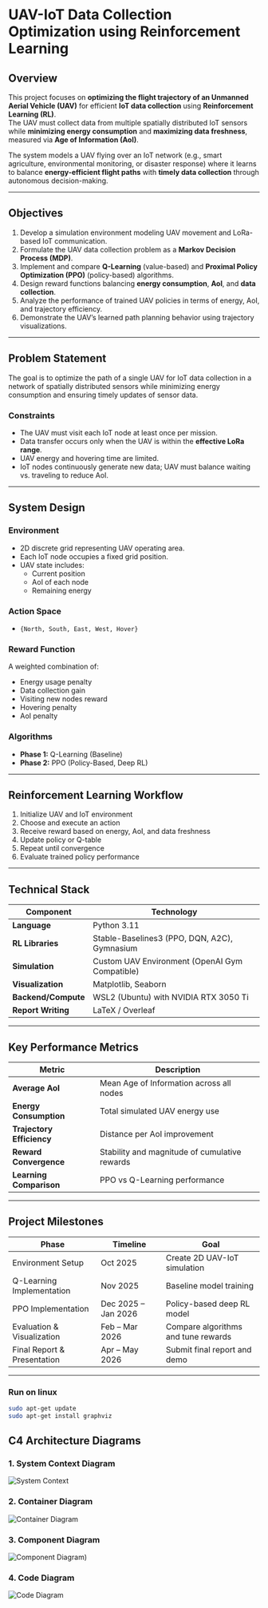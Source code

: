 # UAV-IoT Data Collection Optimization using Reinforcement Learning

## Overview

This project focuses on **optimizing the flight trajectory of an Unmanned Aerial Vehicle (UAV)** for efficient **IoT data collection** using **Reinforcement Learning (RL)**.  
The UAV must collect data from multiple spatially distributed IoT sensors while **minimizing energy consumption** and **maximizing data freshness**, measured via **Age of Information (AoI)**.

The system models a UAV flying over an IoT network (e.g., smart agriculture, environmental monitoring, or disaster response) where it learns to balance **energy-efficient flight paths** with **timely data collection** through autonomous decision-making.

---

## Objectives

1. Develop a simulation environment modeling UAV movement and LoRa-based IoT communication.  
2. Formulate the UAV data collection problem as a **Markov Decision Process (MDP)**.  
3. Implement and compare **Q-Learning** (value-based) and **Proximal Policy Optimization (PPO)** (policy-based) algorithms.  
4. Design reward functions balancing **energy consumption**, **AoI**, and **data collection**.  
5. Analyze the performance of trained UAV policies in terms of energy, AoI, and trajectory efficiency.  
6. Demonstrate the UAV’s learned path planning behavior using trajectory visualizations.

---

## Problem Statement

The goal is to optimize the path of a single UAV for IoT data collection in a network of spatially distributed sensors while minimizing energy consumption and ensuring timely updates of sensor data.

### Constraints
- The UAV must visit each IoT node at least once per mission.
- Data transfer occurs only when the UAV is within the **effective LoRa range**.
- UAV energy and hovering time are limited.
- IoT nodes continuously generate new data; UAV must balance waiting vs. traveling to reduce AoI.

---

## System Design

### Environment
- 2D discrete grid representing UAV operating area.
- Each IoT node occupies a fixed grid position.
- UAV state includes:
  - Current position  
  - AoI of each node  
  - Remaining energy  

### Action Space
- `{North, South, East, West, Hover}`

### Reward Function
A weighted combination of:
- Energy usage penalty  
- Data collection gain  
- Visiting new nodes reward  
- Hovering penalty  
- AoI penalty  

### Algorithms
- **Phase 1:** Q-Learning (Baseline)  
- **Phase 2:** PPO (Policy-Based, Deep RL)  

---

## Reinforcement Learning Workflow

1. Initialize UAV and IoT environment  
2. Choose and execute an action  
3. Receive reward based on energy, AoI, and data freshness  
4. Update policy or Q-table  
5. Repeat until convergence  
6. Evaluate trained policy performance  

---

## Technical Stack

| Component | Technology |
|------------|-------------|
| **Language** | Python 3.11 |
| **RL Libraries** | Stable-Baselines3 (PPO, DQN, A2C), Gymnasium |
| **Simulation** | Custom UAV Environment (OpenAI Gym Compatible) |
| **Visualization** | Matplotlib, Seaborn |
| **Backend/Compute** | WSL2 (Ubuntu) with NVIDIA RTX 3050 Ti |
| **Report Writing** | LaTeX / Overleaf |

---

## Key Performance Metrics

| Metric | Description |
|--------|-------------|
| **Average AoI** | Mean Age of Information across all nodes |
| **Energy Consumption** | Total simulated UAV energy use |
| **Trajectory Efficiency** | Distance per AoI improvement |
| **Reward Convergence** | Stability and magnitude of cumulative rewards |
| **Learning Comparison** | PPO vs Q-Learning performance |

---

## Project Milestones

| Phase | Timeline | Goal |
|--------|-----------|------|
| Environment Setup | Oct 2025 | Create 2D UAV-IoT simulation |
| Q-Learning Implementation | Nov 2025 | Baseline model training |
| PPO Implementation | Dec 2025 – Jan 2026 | Policy-based deep RL model |
| Evaluation & Visualization | Feb – Mar 2026 | Compare algorithms and tune rewards |
| Final Report & Presentation | Apr – May 2026 | Submit final report and demo |

---
### Run on linux
```bash
sudo apt-get update
sudo apt-get install graphviz
```
## C4 Architecture Diagrams

### 1. System Context Diagram
![System Context](asset/diagrams/q_learning/q_learning_system_context.png)

### 2. Container Diagram
![Container Diagram](asset/diagrams/q_learning/q_learning_container_diagram.png)

### 3. Component Diagram
![Component Diagram](asset/diagrams/q_learning/q_learning_component_diagram.png))

### 4. Code Diagram
![Code Diagram](asset/diagrams/q_learning/q_learning_code_diagram.png)

